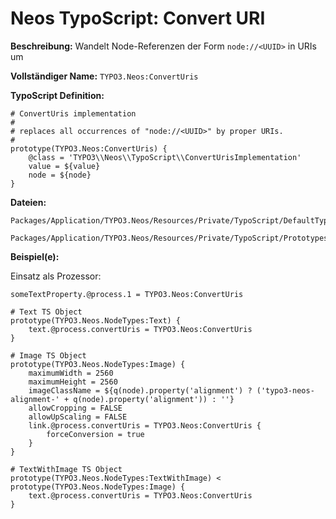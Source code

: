 # Neos TypoScript: Convert URI

**Beschreibung:** Wandelt Node-Referenzen der Form `node://<UUID>` in URIs um 

**Vollständiger Name:** `TYPO3.Neos:ConvertUris`

**TypoScript Definition:** 
```
# ConvertUris implementation
#
# replaces all occurrences of "node://<UUID>" by proper URIs.
#
prototype(TYPO3.Neos:ConvertUris) {
	@class = 'TYPO3\\Neos\\TypoScript\\ConvertUrisImplementation'
	value = ${value}
	node = ${node}
}
```

**Dateien:**
```
Packages/Application/TYPO3.Neos/Resources/Private/TypoScript/DefaultTypoScript.ts2

Packages/Application/TYPO3.Neos/Resources/Private/TypoScript/Prototypes/ConvertUris.ts2
```

**Beispiel(e):**

Einsatz als Prozessor:
```
someTextProperty.@process.1 = TYPO3.Neos:ConvertUris
```


```
# Text TS Object
prototype(TYPO3.Neos.NodeTypes:Text) {
	text.@process.convertUris = TYPO3.Neos:ConvertUris
}

# Image TS Object
prototype(TYPO3.Neos.NodeTypes:Image) {
	maximumWidth = 2560
	maximumHeight = 2560
	imageClassName = ${q(node).property('alignment') ? ('typo3-neos-alignment-' + q(node).property('alignment')) : ''}
	allowCropping = FALSE
	allowUpScaling = FALSE
	link.@process.convertUris = TYPO3.Neos:ConvertUris {
		forceConversion = true
	}
}

# TextWithImage TS Object
prototype(TYPO3.Neos.NodeTypes:TextWithImage) < prototype(TYPO3.Neos.NodeTypes:Image) {
	text.@process.convertUris = TYPO3.Neos:ConvertUris
}
```